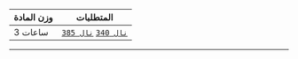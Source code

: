 | وزن المادة | المتطلبات |  
|---|---|  
| 3 ساعات | [`نال 340`](https://infosystems.blog/plan-study/course/IS-340) [`نال 385`](https://infosystems.blog/plan-study/course/IS-385) |

---
